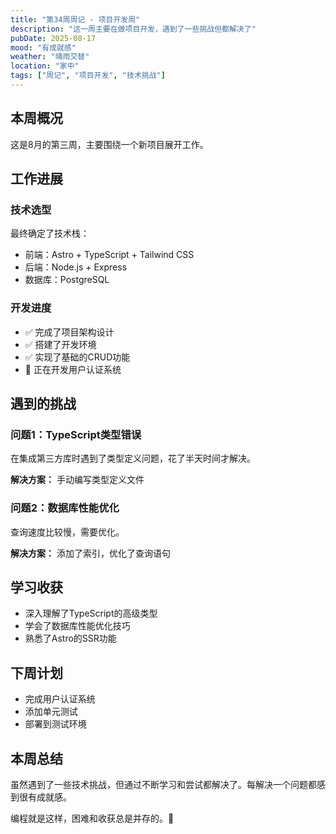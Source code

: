 ```yaml
---
title: "第34周周记 - 项目开发周"
description: "这一周主要在做项目开发，遇到了一些挑战但都解决了"
pubDate: 2025-08-17
mood: "有成就感"
weather: "晴雨交替"
location: "家中"
tags: ["周记", "项目开发", "技术挑战"]
---
```


## 本周概况

这是8月的第三周，主要围绕一个新项目展开工作。

## 工作进展

### 技术选型
最终确定了技术栈：
- 前端：Astro + TypeScript + Tailwind CSS
- 后端：Node.js + Express
- 数据库：PostgreSQL

### 开发进度
- ✅ 完成了项目架构设计
- ✅ 搭建了开发环境
- ✅ 实现了基础的CRUD功能
- 🔄 正在开发用户认证系统

## 遇到的挑战

### 问题1：TypeScript类型错误
在集成第三方库时遇到了类型定义问题，花了半天时间才解决。

**解决方案：** 手动编写类型定义文件

### 问题2：数据库性能优化
查询速度比较慢，需要优化。

**解决方案：** 添加了索引，优化了查询语句

## 学习收获

- 深入理解了TypeScript的高级类型
- 学会了数据库性能优化技巧
- 熟悉了Astro的SSR功能

## 下周计划

- 完成用户认证系统
- 添加单元测试
- 部署到测试环境

## 本周总结

虽然遇到了一些技术挑战，但通过不断学习和尝试都解决了。每解决一个问题都感到很有成就感。

编程就是这样，困难和收获总是并存的。💪
